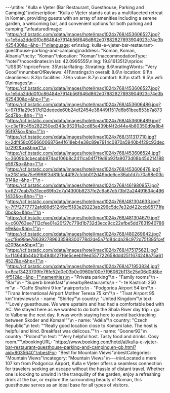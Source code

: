 ---\ntitle: "Kulla e Vjeter (Bar Restaurant, Guesthouse, Parking and Camping)"\ndescription: "Kulla e Vjeter stands out as a multifaceted retreat in Koman, providing guests with an array of amenities including a serene garden, a welcoming bar, and convenient options for both parking and camping."\nfeaturedImage: "https://cf.bstatic.com/xdata/images/hotel/max1024x768/453606527.jpg?k=1e5da2ddd0f0c86484e7914b56f646d862e07882827893904923c74e3b425430&o=&hp=1"\nlanguage: en\nslug: kulla-e-vjeter-bar-restaurant-guesthouse-parking-and-camping\naddress: "Koman, Koman, Albania"\ncity: "Koman"\nlocation: "Koman"\naccommodationType: "hotel"\ncoordinates:\n  lat: 42.0995555\n  lng: 19.81613512\nprice: "US$35"\npriceFrom: 35\nstarRating: 3\nrating: 8.6\nratingWords: "Very Good"\nnumberOfReviews: 411\nratings:\n  overall: 8.6\n  location: 9.1\n  cleanliness: 8.3\n  facilities: 7.9\n  value: 8.7\n  comfort: 8.3\n  staff: 9.5\n  wifi: 0\nimages:\n  - "https://cf.bstatic.com/xdata/images/hotel/max1024x768/453606527.jpg?k=1e5da2ddd0f0c86484e7914b56f646d862e07882827893904923c74e3b425430&o=&hp=1"\n  - "https://cf.bstatic.com/xdata/images/hotel/max1024x768/453606486.jpg?k=97f81a29c517d12dedede60b24df2454e38449f1517d6b61bee853b7a8735cd7&o=&hp=1"\n  - "https://cf.bstatic.com/xdata/images/hotel/max1024x768/453606489.jpg?k=c3ef1fc45b282250ed343c95291a2cd85e439bf4f2d44e4b80350d9a8b495f97&o=&hp=1"\n  - "https://cf.bstatic.com/xdata/images/hotel/max1024x768/311317710.jpg?k=2df458c05666006876e4f618eb4e38c89e7914c0870a5940b4f29c93decb7292&o=&hp=1"\n  - "https://cf.bstatic.com/xdata/images/hotel/max1024x768/453606524.jpg?k=3609b3cbecabb974ad106b8c2411ca04f7f9d9b93fa9073d08b45d214188e567&o=&hp=1"\n  - "https://cf.bstatic.com/xdata/images/hotel/max1024x768/453606478.jpg?k=2f81b6a75e9998f3d81bfa44f87cfcbb012d49bdc6ce36abfd7c70a98e03c314&o=&hp=1"\n  - "https://cf.bstatic.com/xdata/images/hotel/max1024x768/461980957.jpg?k=6277eab7b31ece69fb2c7a14300b8237fe2c9a67d573bf2a24491634c4961433&o=&hp=1"\n  - "https://cf.bstatic.com/xdata/images/hotel/max1024x768/481304633.jpg?k=7f7f2777772afd89d51249cf5183e29223ab296c5dc7e32d422ccb95771fe0bc&o=&hp=1"\n  - "https://cf.bstatic.com/xdata/images/hotel/max1024x768/481304679.jpg?k=c60763ee7112cfee01e20f27c779d1b732d3ecc9cc22efbe5dd7631940786e9e&o=&hp=1"\n  - "https://cf.bstatic.com/xdata/images/hotel/max1024x768/480269642.jpg?k=cf8e99ae786392789633598300778d2de5a7fd84cda28c972d75f395fcefa209&o=&hp=1"\n  - "https://cf.bstatic.com/xdata/images/hotel/max1024x768/475175621.jpg?k=f1464db44b21b494b127f6e5ceeb19ed557722658ddd2511674248a75a614527&o=&hp=1"\n  - "https://cf.bstatic.com/xdata/images/hotel/max1024x768/471953834.jpg?k=8caf3423709fe76fe52d0e03b0c0960bf00e7f96062b113e25d06d0d8be4f512&o=&hp=1"\namenities:\n  - "Private parking"\n  - "Family rooms"\n  - "Bar"\n  - "Superb breakfast"\nnearbyRestaurants:\n  - "- te Kastrioti 250 m"\n  - "Caffe Shahini 9 km"\nairports:\n  - "Podgorica Airport 54 km"\n  - "Tirana International Airport Mother Teresa 75 km"\n  - "Tivat Airport 95 km"\nreviews:\n  - name: "Shirley"\n    country: "United Kingdom"\n    text: "“Lovely guesthouse. We were upstairs and had had a comfortable bed with AC. We stayed here as we wanted to do both the Shala River day trip + go to Valbona the next day. It was worth staying here to avoid backtracking between Skoder and Koman!”"\n  - name: "Adéla"\n    country: "Czech Republic"\n    text: "“Really good location close to Komani lake. The host is helpful and kind. Breakfast was delicous.”"\n  - name: "Gooner92"\n    country: "Poland"\n    text: "“Very helpful host.
Tasty food and drinks. Cosy room.”"\nbookingURL: "https://www.booking.com/hotel/al/kulla-e-vjeter-bar-restaurant-guesthouse-parking-and-camping.en-gb.html?aid=8035640"\nbestFor: "Best for Mountain Views"\nbestCategories: "Mountain Views"\ncategory: "Mountain Views"\n---\n\nLocated a mere 107 km from Podgorica Airport, Kulla e Vjeter offers a seamless connection for travelers seeking an escape without the hassle of distant travel. Whether one is looking to unwind in the tranquility of the garden, enjoy a refreshing drink at the bar, or explore the surrounding beauty of Koman, this guesthouse serves as an ideal base for all types of visitors.
